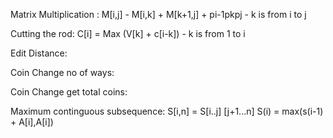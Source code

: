 Matrix Multiplication :
M[i,j] - M[i,k] + M[k+1,j] + pi-1pkpj - k is from i to j

Cutting the rod:
C[i] = Max (V[k] + c[i-k]) -  k is from 1 to i

Edit Distance:


Coin Change no of ways:

Coin Change get total coins:

Maximum continguous subsequence:
S[i,n] = S[i..j] [j+1...n]
S(i) = max(s(i-1) + A[i],A[i])
